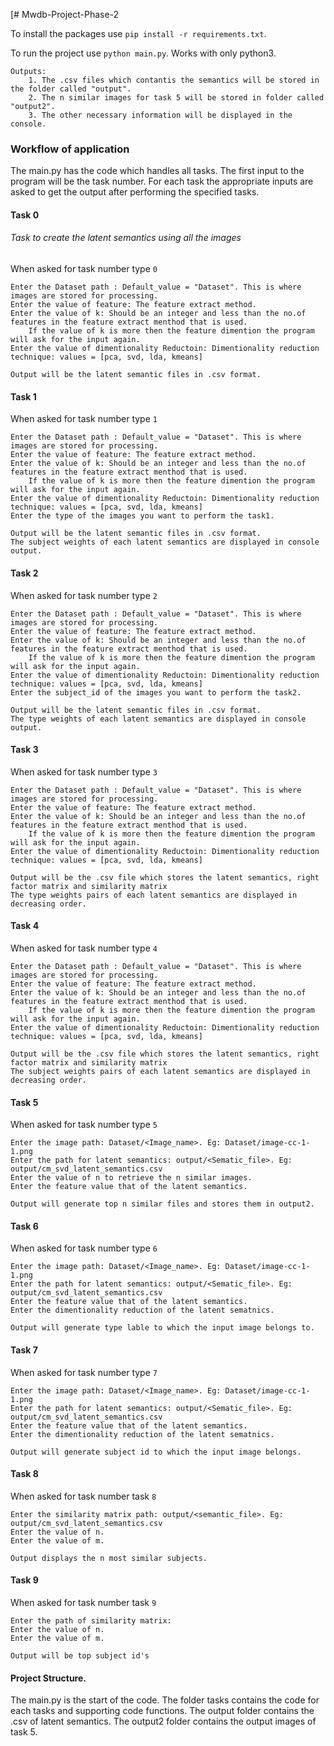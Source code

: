 [# Mwdb-Project-Phase-2

To install the packages use
`pip install -r requirements.txt`.

To run the project use
`python main.py`. Works with only python3.

```
Outputs:
    1. The .csv files which contantis the semantics will be stored in the folder called "output".
    2. The n similar images for task 5 will be stored in folder called "output2".
    3. The other necessary information will be displayed in the console.
```


### Workflow of application
The main.py has the code which handles all tasks. The first input to the program will be the task number.
For each task the appropriate inputs are asked to get the output after performing the specified tasks.



#### Task 0 

###### Task to create the latent semantics using all the images

When asked for task number type `0`
```
Enter the Dataset path : Default_value = "Dataset". This is where images are stored for processing.
Enter the value of feature: The feature extract method.
Enter the value of k: Should be an integer and less than the no.of features in the feature extract menthod that is used.
    If the value of k is more then the feature dimention the program will ask for the input again.
Enter the value of dimentionality Reductoin: Dimentionality reduction technique: values = [pca, svd, lda, kmeans]

Output will be the latent semantic files in .csv format. 
```

#### Task 1
When asked for task number type `1`

```
Enter the Dataset path : Default_value = "Dataset". This is where images are stored for processing.
Enter the value of feature: The feature extract method.
Enter the value of k: Should be an integer and less than the no.of features in the feature extract menthod that is used.
    If the value of k is more then the feature dimention the program will ask for the input again.
Enter the value of dimentionality Reductoin: Dimentionality reduction technique: values = [pca, svd, lda, kmeans]
Enter the type of the images you want to perform the task1.

Output will be the latent semantic files in .csv format. 
The subject weights of each latent semantics are displayed in console output.
```

#### Task 2
When asked for task number type `2`

```
Enter the Dataset path : Default_value = "Dataset". This is where images are stored for processing.
Enter the value of feature: The feature extract method.
Enter the value of k: Should be an integer and less than the no.of features in the feature extract menthod that is used.
    If the value of k is more then the feature dimention the program will ask for the input again.
Enter the value of dimentionality Reductoin: Dimentionality reduction technique: values = [pca, svd, lda, kmeans]
Enter the subject_id of the images you want to perform the task2.

Output will be the latent semantic files in .csv format. 
The type weights of each latent semantics are displayed in console output.
```

#### Task 3
When asked for task number type `3`

```
Enter the Dataset path : Default_value = "Dataset". This is where images are stored for processing.
Enter the value of feature: The feature extract method.
Enter the value of k: Should be an integer and less than the no.of features in the feature extract menthod that is used.
    If the value of k is more then the feature dimention the program will ask for the input again.
Enter the value of dimentionality Reductoin: Dimentionality reduction technique: values = [pca, svd, lda, kmeans]

Output will be the .csv file which stores the latent semantics, right factor matrix and similarity matrix
The type weights pairs of each latent semantics are displayed in decreasing order.  
```

#### Task 4
When asked for task number type `4`

```
Enter the Dataset path : Default_value = "Dataset". This is where images are stored for processing.
Enter the value of feature: The feature extract method.
Enter the value of k: Should be an integer and less than the no.of features in the feature extract menthod that is used.
    If the value of k is more then the feature dimention the program will ask for the input again.
Enter the value of dimentionality Reductoin: Dimentionality reduction technique: values = [pca, svd, lda, kmeans]

Output will be the .csv file which stores the latent semantics, right factor matrix and similarity matrix
The subject weights pairs of each latent semantics are displayed in decreasing order.  
```

#### Task 5
When asked for task number type `5`

```
Enter the image path: Dataset/<Image_name>. Eg: Dataset/image-cc-1-1.png
Enter the path for latent semantics: output/<Sematic_file>. Eg: output/cm_svd_latent_semantics.csv
Enter the value of n to retrieve the n similar images.
Enter the feature value that of the latent semantics.

Output will generate top n similar files and stores them in output2. 
```

#### Task 6
When asked for task number type `6`

```
Enter the image path: Dataset/<Image_name>. Eg: Dataset/image-cc-1-1.png
Enter the path for latent semantics: output/<Sematic_file>. Eg: output/cm_svd_latent_semantics.csv
Enter the feature value that of the latent semantics.
Enter the dimentionality reduction of the latent sematnics.

Output will generate type lable to which the input image belongs to. 
```


#### Task 7
When asked for task number type `7`

```
Enter the image path: Dataset/<Image_name>. Eg: Dataset/image-cc-1-1.png
Enter the path for latent semantics: output/<Sematic_file>. Eg: output/cm_svd_latent_semantics.csv
Enter the feature value that of the latent semantics.
Enter the dimentionality reduction of the latent sematnics.

Output will generate subject id to which the input image belongs. 
```

#### Task 8
When asked for task number task `8`

```
Enter the similarity matrix path: output/<semantic_file>. Eg: output/cm_svd_latent_semantics.csv
Enter the value of n.
Enter the value of m.

Output displays the n most similar subjects.
```

#### Task 9
When asked for task number task `9`

```
Enter the path of similarity matrix: 
Enter the value of n.
Enter the value of m.

Output will be top subject id's
```


#### Project Structure.

The main.py is the start of the code.
The folder tasks contains the code for each tasks and supporting code functions.
The output folder contains the .csv of latent semantics.
The output2 folder contains the output images of task 5.
